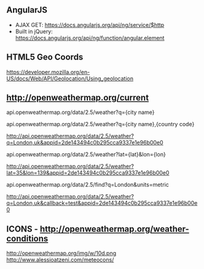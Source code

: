 ## AngularJS

* AJAX GET: https://docs.angularjs.org/api/ng/service/$http
* Built in jQuery: https://docs.angularjs.org/api/ng/function/angular.element

## HTML5 Geo Coords

https://developer.mozilla.org/en-US/docs/Web/API/Geolocation/Using_geolocation

## http://openweathermap.org/current

api.openweathermap.org/data/2.5/weather?q={city name}

api.openweathermap.org/data/2.5/weather?q={city name},{country code}

http://api.openweathermap.org/data/2.5/weather?q=London,uk&appid=2de143494c0b295cca9337e1e96b00e0


api.openweathermap.org/data/2.5/weather?lat={lat}&lon={lon}

http://api.openweathermap.org/data/2.5/weather?lat=35&lon=139&appid=2de143494c0b295cca9337e1e96b00e0


api.openweathermap.org/data/2.5/find?q=London&units=metric

http://api.openweathermap.org/data/2.5/weather?q=London,uk&callback=test&appid=2de143494c0b295cca9337e1e96b00e0


## ICONS - http://openweathermap.org/weather-conditions

http://openweathermap.org/img/w/10d.png
http://www.alessioatzeni.com/meteocons/
